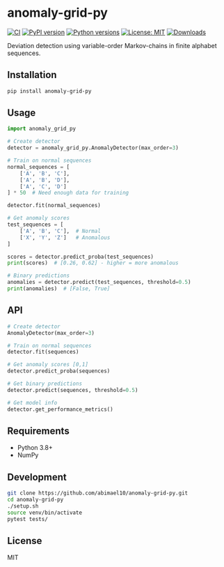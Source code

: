 # anomaly-grid-py

[![CI](https://github.com/abimael10/anomaly-grid-py/workflows/CI/badge.svg)](https://github.com/abimael10/anomaly-grid-py/actions)
[![PyPI version](https://img.shields.io/pypi/v/anomaly-grid-py.svg)](https://pypi.org/project/anomaly-grid-py/)
[![Python versions](https://img.shields.io/pypi/pyversions/anomaly-grid-py.svg)](https://pypi.org/project/anomaly-grid-py/)
[![License: MIT](https://img.shields.io/badge/License-MIT-yellow.svg)](https://opensource.org/licenses/MIT)
[![Downloads](https://img.shields.io/pypi/dm/anomaly-grid-py.svg)](https://pypi.org/project/anomaly-grid-py/)

Deviation detection using variable-order Markov-chains in finite alphabet sequences.

## Installation

```bash
pip install anomaly-grid-py
```

## Usage

```python
import anomaly_grid_py

# Create detector
detector = anomaly_grid_py.AnomalyDetector(max_order=3)

# Train on normal sequences
normal_sequences = [
    ['A', 'B', 'C'],
    ['A', 'B', 'D'],
    ['A', 'C', 'D']
] * 50  # Need enough data for training

detector.fit(normal_sequences)

# Get anomaly scores
test_sequences = [
    ['A', 'B', 'C'],  # Normal
    ['X', 'Y', 'Z']   # Anomalous
]

scores = detector.predict_proba(test_sequences)
print(scores)  # [0.26, 0.62] - higher = more anomalous

# Binary predictions
anomalies = detector.predict(test_sequences, threshold=0.5)
print(anomalies)  # [False, True]
```

## API

```python
# Create detector
AnomalyDetector(max_order=3)

# Train on normal sequences
detector.fit(sequences)

# Get anomaly scores [0,1]
detector.predict_proba(sequences)

# Get binary predictions
detector.predict(sequences, threshold=0.5)

# Get model info
detector.get_performance_metrics()
```

## Requirements

- Python 3.8+
- NumPy

## Development

```bash
git clone https://github.com/abimael10/anomaly-grid-py.git
cd anomaly-grid-py
./setup.sh
source venv/bin/activate
pytest tests/
```

## License

MIT
